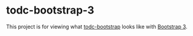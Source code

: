 todc-bootstrap-3
=================

This project is for viewing what [todc-bootstrap](https://github.com/todc/todc-bootstrap) looks like
with [Bootstrap 3](https://github.com/twitter/bootstrap/tree/3.0.0-wip).
